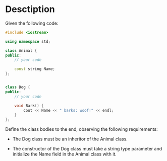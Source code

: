 # Desctiption

Given the following code:

```c++
#include <iostream>

using namespace std;

class Animal {
public:
    // your code

    const string Name;
};


class Dog {
public:
    // your code

    void Bark() {
        cout << Name << " barks: woof!" << endl;
    }
};
```

Define the class bodies to the end, observing the following requirements:

 - The Dog class must be an inheritor of the Animal class.

 - The constructor of the Dog class must take a string type parameter and initialize the Name field in the Animal class with it.